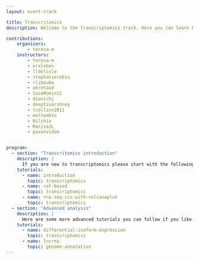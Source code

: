```yaml
---
layout: event-track

title: Transcritomics
description: Welcome to the transcriptomics track. Here you can learn how to map the raw RNA-seq sequencing data to a reference, preform an differential expression analysis, GO analysis. Further you can learn how to plot your processed data. Additionally you can also learn how to perform a differential Isofrom expression analysis, as well as how to annotate lncRNAs. If you want to learn more in the field of transciptomics please also have a look at the single cell track. Start with the tutorial at your own pace. If you need support contact us via the Slack Channel [gta_transcriptomics](https://gtnsmrgsbord.slack.com/archives/C07NGRVEG8J).

contributions:
    organisers:
        - teresa-m
    instructors:
        - teresa-m
        - erxleben
        - lldelisle
        - stephanierobin
        - rlibouba
        - abretaud
        - SaimMomin12
        - dianichj
        - deeptivarshney
        - tcollins2011
        - meltemktn
        - Nilchia
        - MarisaJL
        - pavanvidem


program:
  - section: "Transcritomics introduction" 
    description: |
      If you are new to transcriptomics please start with the following tutorials. If you encounter any issue please ask us on Slack.  
    tutorials:
      - name: introduction
        topic: transcriptomics
      - name: ref-based
        topic: transcriptomics
      - name: rna-seq-viz-with-volcanoplot
        topic: transcriptomics
  - section: "Advanced analysis" 
    description: |
      Here are some more advanced tutorials you can follow if you like. If you encounter any issue please ask us on Slack.  
    tutorials:
      - name: differential-isoform-expression
        topic: transcriptomics
      - name: lncrna
        topic: genome-annotation
---
```

